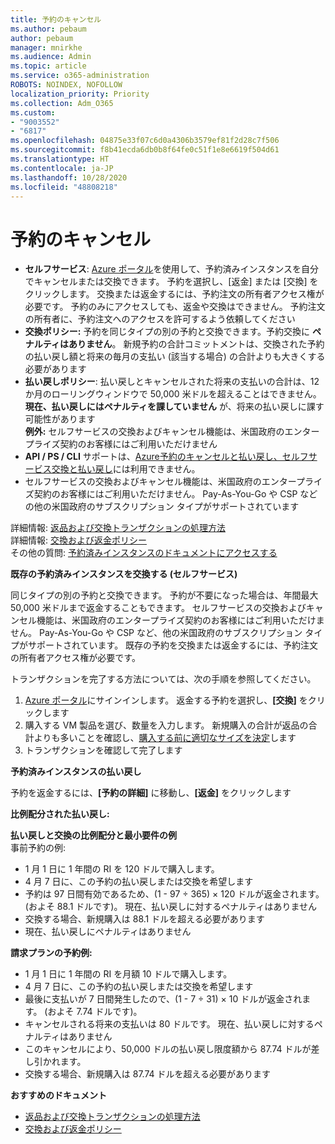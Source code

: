 ```yaml
---
title: 予約のキャンセル
ms.author: pebaum
author: pebaum
manager: mnirkhe
ms.audience: Admin
ms.topic: article
ms.service: o365-administration
ROBOTS: NOINDEX, NOFOLLOW
localization_priority: Priority
ms.collection: Adm_O365
ms.custom:
- "9003552"
- "6817"
ms.openlocfilehash: 04875e33f07c6d0a4306b3579ef81f2d28c7f506
ms.sourcegitcommit: f8b41ecda6db0b8f64fe0c51f1e8e6619f504d61
ms.translationtype: HT
ms.contentlocale: ja-JP
ms.lasthandoff: 10/28/2020
ms.locfileid: "48808218"
---
```

# <a name="cancelling-reservation"></a>予約のキャンセル

- **セルフサービス**: [Azure ポータル](https://portal.azure.com/#blade/Microsoft_Azure_Reservations/ReservationsBrowseBlade)を使用して、予約済みインスタンスを自分でキャンセルまたは交換できます。 予約を選択し、[返金] または [交換] をクリックします。 交換または返金するには、予約注文の所有者アクセス権が必要です。 予約のみにアクセスしても、返金や交換はできません。 予約注文の所有者に、予約注文へのアクセスを許可するよう依頼してください
- **交換ポリシー:** 予約を同じタイプの別の予約と交換できます。予約交換に **ペナルティはありません**。 新規予約の合計コミットメントは、交換された予約の払い戻し額と将来の毎月の支払い (該当する場合) の合計よりも大きくする必要があります
- **払い戻しポリシー**: 払い戻しとキャンセルされた将来の支払いの合計は、12 か月のローリングウィンドウで 50,000 米ドルを超えることはできません。 **現在、払い戻しにはペナルティを課していません** が、将来の払い戻しに課す可能性があります  
    **例外:** セルフサービスの交換およびキャンセル機能は、米国政府のエンタープライズ契約のお客様にはご利用いただけません
- **API / PS / CLI** サポートは、[Azure予約のキャンセルと払い戻し、セルフサービス交換と払い戻し](https://docs.microsoft.com/azure/cost-management-billing/reservations/exchange-and-refund-azure-reservations?WT.mc_id=Portal-Microsoft_Azure_Support)には利用できません。
- セルフサービスの交換およびキャンセル機能は、米国政府のエンタープライズ契約のお客様にはご利用いただけません。 Pay-As-You-Go や CSP などの他の米国政府のサブスクリプション タイプがサポートされています

詳細情報: [返品および交換トランザクションの処理方法](https://docs.microsoft.com/azure/billing/billing-azure-reservations-self-service-exchange-and-refund?WT.mc_id=Portal-Microsoft_Azure_Support#how-return-and-exchange-transactions-are-processed)  
詳細情報: [交換および返金ポリシー](https://docs.microsoft.com/azure/billing/billing-azure-reservations-self-service-exchange-and-refund?WT.mc_id=Portal-Microsoft_Azure_Support#exchange-policies)  
その他の質問: [予約済みインスタンスのドキュメントにアクセスする](https://docs.microsoft.com/azure/billing/billing-save-compute-costs-reservations?WT.mc_id=Portal-Microsoft_Azure_Support)

**既存の予約済みインスタンスを交換する (セルフサービス)**

同じタイプの別の予約と交換できます。 予約が不要になった場合は、年間最大 50,000 米ドルまで返金することもできます。 セルフサービスの交換およびキャンセル機能は、米国政府のエンタープライズ契約のお客様にはご利用いただけません。 Pay-As-You-Go や CSP など、他の米国政府のサブスクリプション タイプがサポートされています。 既存の予約を交換または返金するには、予約注文の所有者アクセス権が必要です。

トランザクションを完了する方法については、次の手順を参照してください。

1. [Azure ポータル](https://portal.azure.com/#blade/Microsoft_Azure_Reservations/ReservationsBrowseBlade)にサインインします。 返金する予約を選択し、**[交換]** をクリックします
2. 購入する VM 製品を選び、数量を入力します。 新規購入の合計が返品の合計よりも多いことを確認し、[購入する前に適切なサイズを決定](https://docs.microsoft.com/azure/virtual-machines/windows/prepay-reserved-vm-instances?WT.mc_id=Portal-Microsoft_Azure_Support#determine-the-right-vm-size-before-you-buy)します
3. トランザクションを確認して完了します

**予約済みインスタンスの払い戻し**

予約を返金するには、**[予約の詳細]** に移動し、**[返金]** をクリックします

**比例配分された払い戻し:**

**払い戻しと交換の比例配分と最小要件の例**  
事前予約の例:

- 1 月 1 日に 1 年間の RI を 120 ドルで購入します。
- 4 月 7 日に、この予約の払い戻しまたは交換を希望します
- 予約は 97 日間有効であるため、(1 - 97 ÷ 365) × 120 ドルが返金されます。 (およそ 88.1 ドルです)。 現在、払い戻しに対するペナルティはありません
- 交換する場合、新規購入は 88.1 ドルを超える必要があります
- 現在、払い戻しにペナルティはありません

**請求プランの予約例:**

- 1 月 1 日に 1 年間の RI を月額 10 ドルで購入します。
- 4 月 7 日に、この予約の払い戻しまたは交換を希望します
- 最後に支払いが 7 日間発生したので、(1 - 7 ÷ 31) × 10 ドルが返金されます。 (およそ 7.74 ドルです)。
- キャンセルされる将来の支払いは 80 ドルです。 現在、払い戻しに対するペナルティはありません
- このキャンセルにより、50,000 ドルの払い戻し限度額から 87.74 ドルが差し引かれます。
- 交換する場合、新規購入は 87.74 ドルを超える必要があります

**おすすめのドキュメント**

- [返品および交換トランザクションの処理方法](https://docs.microsoft.com/azure/billing/billing-azure-reservations-self-service-exchange-and-refund?WT.mc_id=Portal-Microsoft_Azure_Support#how-return-and-exchange-transactions-are-processed)
- [交換および返金ポリシー](https://docs.microsoft.com/azure/billing/billing-azure-reservations-self-service-exchange-and-refund?WT.mc_id=Portal-Microsoft_Azure_Support#exchange-policies)